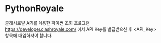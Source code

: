 # PythonRoyale
클래시로얄 API를 이용한 파이썬 조회 프로그램
https://developer.clashroyale.com/ 에서 API Key를 발급받으신 후 <API_Key> 항목에 대입하셔야 합니다.
